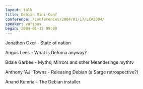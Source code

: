 ```yaml
---
layout: talk
title: Debian Mini-Conf
conference: /conferences/2004/01/17/LCA2004/
speaker: various
begin: 2004-01-12 09:00
---
```

Jonathon Oxer - State of nation

Angus Lees - What is Defoma anyway?

Bdale Garbee - Myths, Mirrors and other Meanderings
mythtv

Anthony 'AJ' Towns - Releasing Debian (a Sarge retrospective?)

Anand Kumria - The Debian installer
